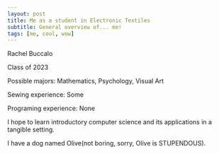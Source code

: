 ```yaml
---
layout: post
title: Me as a student in Electronic Textiles
subtitle: General overview of... me!
tags: [me, cool, wow]
---
```


Rachel Buccalo

Class of 2023

Possible majors: Mathematics, Psychology, Visual Art

Sewing experience: Some

Programing experience: None

I hope to learn introductory computer science and its applications in a tangible setting.

I have a dog named Olive(not boring, sorry, Olive is STUPENDOUS).
